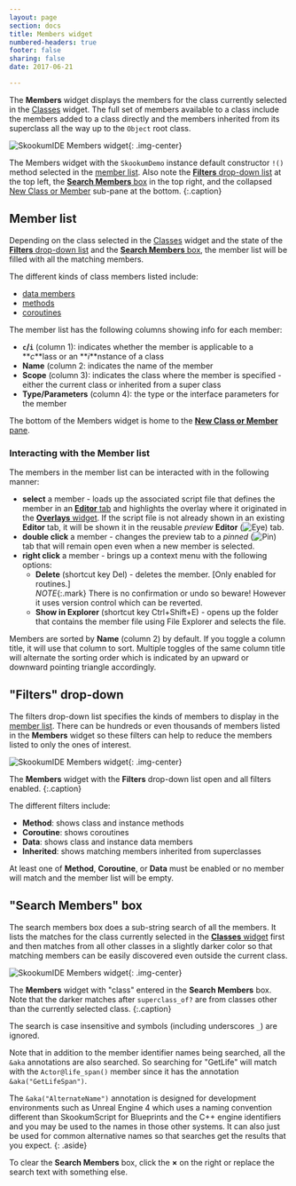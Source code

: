 ```yaml
---
layout: page
section: docs
title: Members widget
numbered-headers: true
footer: false
sharing: false
date: 2017-06-21

---
```


The **Members** widget displays the members for the class currently selected in the [Classes](/docs/v3.0/ide/classes/) widget. The full set of members available to a class include the members added to a class directly and the members inherited from its superclass all the way up to the `Object` root class.

![SkookumIDE Members widget](/images/Docs/SkIDE-Members.png){: .img-center}

The Members widget with the `SkookumDemo` instance default constructor `!()` method selected in the [member list](#member-list). Also note the [**Filters** drop-down list](#filters-drop-down) at the top left, the [**Search Members** box](#search-members-box) in the top right, and the collapsed [New Class or Member](/docs/v3.0/ide/new/) sub-pane at the bottom.
{:.caption}


## Member list

Depending on the class selected in the [Classes](/docs/v3.0/ide/classes/) widget and the state of the [**Filters** drop-down list](#filters-drop-down) and the [**Search Members** box](#search-members-box), the member list will be filled with all the matching members.

The different kinds of class members listed include:

- [data members](/docs/v3.0/lang/identifiers/data-members/)
- [methods](/docs/v3.0/lang/invocations/routines/)
- [coroutines](/docs/v3.0/lang/invocations/routines/)

The member list has the following columns showing info for each member:

- **`c`/`i`** (column 1): indicates whether the member is applicable to a **<em>c</em>**lass or an **<em>i</em>**nstance of a class
- **Name** (column 2: indicates the name of the member
- **Scope** (column 3): indicates the class where the member is specified - either the current class or inherited from a super class
- **Type/Parameters** (column 4): the type or the interface parameters for the member

The bottom of the Members widget is home to the [**New Class or Member** pane](/docs/v3.0/ide/new/).


### Interacting with the Member list

The members in the member list can be interacted with in the following manner:

- **select** a member - loads up the associated script file that defines the member in an [**Editor** tab](/docs/v3.0/ide/editors/) and highlights the overlay where it originated in the [**Overlays** widget](/docs/v3.0/ide/overlays/). If the script file is not already shown in an existing **Editor** tab, it will be shown it in the reusable _preview_ **Editor** (![Eye]) tab.
- **double click** a member - changes the preview tab to a _pinned_ (![Pin]) tab that will remain open even when a new member is selected.
- **right click** a member - brings up a context menu with the following options:
  - **Delete** (shortcut key Del) - deletes the member. [Only enabled for routines.]<br class="mgn_br">
    *NOTE*{:.mark} There is no confirmation or undo so beware! However it uses version control which can be reverted.
  - **Show in Explorer** (shortcut key Ctrl+Shift+E) - opens up the folder that contains the member file using File Explorer and selects the file.

Members are sorted by **Name** (column 2) by default. If you toggle a column title, it will use that column to sort. Multiple toggles of the same column title will alternate the sorting order which is indicated by an upward or downward pointing triangle accordingly.


## "Filters" drop-down

The filters drop-down list specifies the kinds of members to display in the [member list](#member-list). There can be hundreds or even thousands of members listed in the **Members** widget so these filters can help to reduce the members listed to only the ones of interest.

![SkookumIDE Members widget](/images/Docs/SkIDE-Members-Filters.png){: .img-center}

The **Members** widget with the **Filters** drop-down list open and all filters enabled.
{:.caption}

The different filters include:

- **Method**: shows class and instance methods
- **Coroutine**: shows coroutines
- **Data**: shows class and instance data members
- **Inherited**: shows matching members inherited from superclasses

At least one of **Method**, **Coroutine**, or **Data** must be enabled or no member will match and the member list will be empty.


## "Search Members" box

The search members box does a sub-string search of all the members. It lists the matches for the class currently selected in the [**Classes** widget](/docs/v3.0/ide/classes/) first and then matches from all other classes in a slightly darker color so that matching members can be easily discovered even outside the current class.

![SkookumIDE Members widget](/images/Docs/SkIDE-Members-Search.png){: .img-center}

The **Members** widget with "class" entered in the **Search Members** box. Note that the darker matches after `superclass_of?` are from classes other than the currently selected class.
{:.caption}

The search is case insensitive and symbols (including underscores `_`) are ignored.

Note that in addition to the member identifier names being searched, all the `&aka` annotations are also searched. So searching for "GetLife" will match with the `Actor@life_span()` member since it has the annotation `&aka("GetLifeSpan")`.

The `&aka("AlternateName")` annotation is designed for development environments such as Unreal Engine 4 which uses a naming convention different than SkookumScript for Blueprints and the C++ engine identifiers and you may be used to the names in those other systems. It can also just be used for common alternative names so that searches get the results that you expect.
{: .aside}

To clear the **Search Members** box, click the **&#215;** on the right or replace the search text with something else.


[Eye]: /images/Docs/SkIDE-Editors-preview.png
[Pin]: /images/Docs/SkIDE-Editors-pinned.png